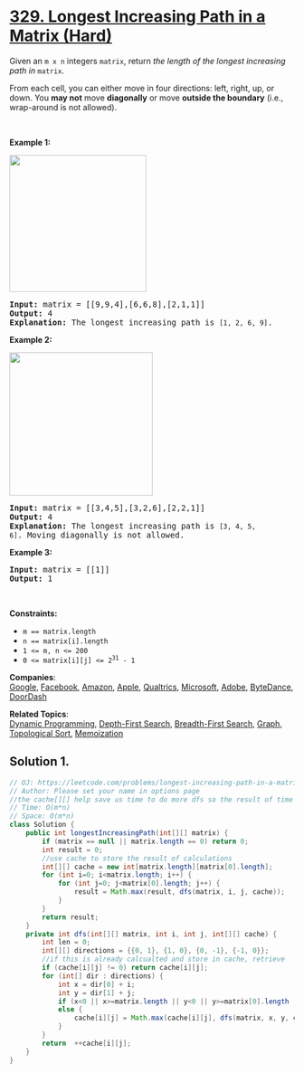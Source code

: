 # [329. Longest Increasing Path in a Matrix (Hard)](https://leetcode.com/problems/longest-increasing-path-in-a-matrix/)

<p>Given an <code>m x n</code> integers <code>matrix</code>, return <em>the length of the longest increasing path in </em><code>matrix</code>.</p>

<p>From each cell, you can either move in four directions: left, right, up, or down. You <strong>may not</strong> move <strong>diagonally</strong> or move <strong>outside the boundary</strong> (i.e., wrap-around is not allowed).</p>

<p>&nbsp;</p>
<p><strong>Example 1:</strong></p>
<img alt="" src="https://assets.leetcode.com/uploads/2021/01/05/grid1.jpg" style="width: 242px; height: 242px;">
<pre><strong>Input:</strong> matrix = [[9,9,4],[6,6,8],[2,1,1]]
<strong>Output:</strong> 4
<strong>Explanation:</strong> The longest increasing path is <code>[1, 2, 6, 9]</code>.
</pre>

<p><strong>Example 2:</strong></p>
<img alt="" src="https://assets.leetcode.com/uploads/2021/01/27/tmp-grid.jpg" style="width: 253px; height: 253px;">
<pre><strong>Input:</strong> matrix = [[3,4,5],[3,2,6],[2,2,1]]
<strong>Output:</strong> 4
<strong>Explanation: </strong>The longest increasing path is <code>[3, 4, 5, 6]</code>. Moving diagonally is not allowed.
</pre>

<p><strong>Example 3:</strong></p>

<pre><strong>Input:</strong> matrix = [[1]]
<strong>Output:</strong> 1
</pre>

<p>&nbsp;</p>
<p><strong>Constraints:</strong></p>

<ul>
	<li><code>m == matrix.length</code></li>
	<li><code>n == matrix[i].length</code></li>
	<li><code>1 &lt;= m, n &lt;= 200</code></li>
	<li><code>0 &lt;= matrix[i][j] &lt;= 2<sup>31</sup> - 1</code></li>
</ul>

**Companies**:  
[Google](https://leetcode.com/company/google), [Facebook](https://leetcode.com/company/facebook), [Amazon](https://leetcode.com/company/amazon), [Apple](https://leetcode.com/company/apple), [Qualtrics](https://leetcode.com/company/qualtrics), [Microsoft](https://leetcode.com/company/microsoft), [Adobe](https://leetcode.com/company/adobe), [ByteDance](https://leetcode.com/company/bytedance), [DoorDash](https://leetcode.com/company/doordash)

**Related Topics**:  
[Dynamic Programming](https://leetcode.com/tag/dynamic-programming/), [Depth-First Search](https://leetcode.com/tag/depth-first-search/), [Breadth-First Search](https://leetcode.com/tag/breadth-first-search/), [Graph](https://leetcode.com/tag/graph/), [Topological Sort](https://leetcode.com/tag/topological-sort/), [Memoization](https://leetcode.com/tag/memoization/)

## Solution 1.

```java
// OJ: https://leetcode.com/problems/longest-increasing-path-in-a-matrix/
// Author: Please set your name in options page
//the cache[][] help save us time to do more dfs so the result of time and space
// Time: O(m*n)
// Space: O(m*n)
class Solution {
    public int longestIncreasingPath(int[][] matrix) {
        if (matrix == null || matrix.length == 0) return 0;
        int result = 0;
        //use cache to store the result of calculations
        int[][] cache = new int[matrix.length][matrix[0].length];
        for (int i=0; i<matrix.length; i++) {
            for (int j=0; j<matrix[0].length; j++) {
                result = Math.max(result, dfs(matrix, i, j, cache));
            }
        }
        return result;
    }
    private int dfs(int[][] matrix, int i, int j, int[][] cache) {
        int len = 0;
        int[][] directions = {{0, 1}, {1, 0}, {0, -1}, {-1, 0}};
        //if this is already calcualted and store in cache, retrieve
        if (cache[i][j] != 0) return cache[i][j];
        for (int[] dir : directions) {
            int x = dir[0] + i;
            int y = dir[1] + j;
            if (x<0 || x>=matrix.length || y<0 || y>=matrix[0].length || matrix[i][j] >= matrix[x][y]) continue;
            else {
                cache[i][j] = Math.max(cache[i][j], dfs(matrix, x, y, cache));
            }
        }
        return  ++cache[i][j];
    }
}

```
